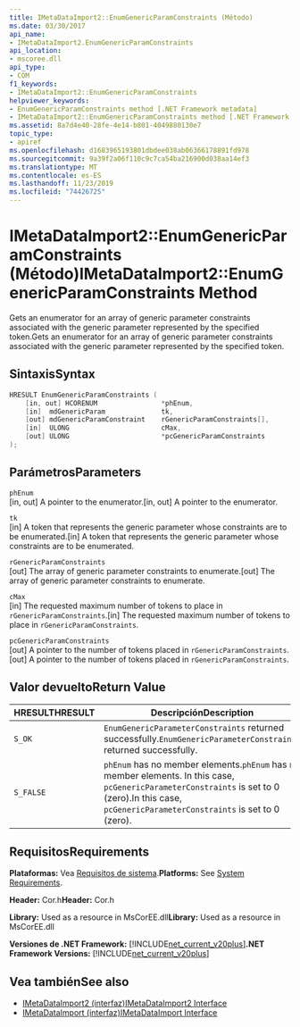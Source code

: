 ```yaml
---
title: IMetaDataImport2::EnumGenericParamConstraints (Método)
ms.date: 03/30/2017
api_name:
- IMetaDataImport2.EnumGenericParamConstraints
api_location:
- mscoree.dll
api_type:
- COM
f1_keywords:
- IMetaDataImport2::EnumGenericParamConstraints
helpviewer_keywords:
- EnumGenericParamConstraints method [.NET Framework metadata]
- IMetaDataImport2::EnumGenericParamConstraints method [.NET Framework metadata]
ms.assetid: 8a7d4e40-28fe-4e14-b801-4049880130e7
topic_type:
- apiref
ms.openlocfilehash: d1683965193801dbdee038ab06366178891fd978
ms.sourcegitcommit: 9a39f2a06f110c9c7ca54ba216900d038aa14ef3
ms.translationtype: MT
ms.contentlocale: es-ES
ms.lasthandoff: 11/23/2019
ms.locfileid: "74426725"
---
```

# <a name="imetadataimport2enumgenericparamconstraints-method"></a><span data-ttu-id="4e214-102">IMetaDataImport2::EnumGenericParamConstraints (Método)</span><span class="sxs-lookup"><span data-stu-id="4e214-102">IMetaDataImport2::EnumGenericParamConstraints Method</span></span>
<span data-ttu-id="4e214-103">Gets an enumerator for an array of generic parameter constraints associated with the generic parameter represented by the specified token.</span><span class="sxs-lookup"><span data-stu-id="4e214-103">Gets an enumerator for an array of generic parameter constraints associated with the generic parameter represented by the specified token.</span></span>  
  
## <a name="syntax"></a><span data-ttu-id="4e214-104">Sintaxis</span><span class="sxs-lookup"><span data-stu-id="4e214-104">Syntax</span></span>  
  
```cpp  
HRESULT EnumGenericParamConstraints (  
    [in, out] HCORENUM                *phEnum,  
    [in]  mdGenericParam              tk,  
    [out] mdGenericParamConstraint    rGenericParamConstraints[],  
    [in]  ULONG                       cMax,  
    [out] ULONG                       *pcGenericParamConstraints  
);  
```  
  
## <a name="parameters"></a><span data-ttu-id="4e214-105">Parámetros</span><span class="sxs-lookup"><span data-stu-id="4e214-105">Parameters</span></span>  
 `phEnum`  
 <span data-ttu-id="4e214-106">[in, out] A pointer to the enumerator.</span><span class="sxs-lookup"><span data-stu-id="4e214-106">[in, out] A pointer to the enumerator.</span></span>  
  
 `tk`  
 <span data-ttu-id="4e214-107">[in]   A token that represents the generic parameter whose constraints are to be enumerated.</span><span class="sxs-lookup"><span data-stu-id="4e214-107">[in]   A token that represents the generic parameter whose constraints are to be enumerated.</span></span>  
  
 `rGenericParamConstraints`  
 <span data-ttu-id="4e214-108">[out] The array of generic parameter constraints to enumerate.</span><span class="sxs-lookup"><span data-stu-id="4e214-108">[out] The array of generic parameter constraints to enumerate.</span></span>  
  
 `cMax`  
 <span data-ttu-id="4e214-109">[in]   The requested maximum number of tokens to place in `rGenericParamConstraints`.</span><span class="sxs-lookup"><span data-stu-id="4e214-109">[in]   The requested maximum number of tokens to place in `rGenericParamConstraints`.</span></span>  
  
 `pcGenericParamConstraints`  
 <span data-ttu-id="4e214-110">[out] A pointer to the number of tokens placed in `rGenericParamConstraints`.</span><span class="sxs-lookup"><span data-stu-id="4e214-110">[out] A pointer to the number of tokens placed in `rGenericParamConstraints`.</span></span>  
  
## <a name="return-value"></a><span data-ttu-id="4e214-111">Valor devuelto</span><span class="sxs-lookup"><span data-stu-id="4e214-111">Return Value</span></span>  
  
|<span data-ttu-id="4e214-112">HRESULT</span><span class="sxs-lookup"><span data-stu-id="4e214-112">HRESULT</span></span>|<span data-ttu-id="4e214-113">Descripción</span><span class="sxs-lookup"><span data-stu-id="4e214-113">Description</span></span>|  
|-------------|-----------------|  
|`S_OK`|<span data-ttu-id="4e214-114">`EnumGenericParameterConstraints` returned successfully.</span><span class="sxs-lookup"><span data-stu-id="4e214-114">`EnumGenericParameterConstraints` returned successfully.</span></span>|  
|`S_FALSE`|<span data-ttu-id="4e214-115">`phEnum` has no member elements.</span><span class="sxs-lookup"><span data-stu-id="4e214-115">`phEnum` has no member elements.</span></span> <span data-ttu-id="4e214-116">In this case, `pcGenericParameterConstraints` is set to 0 (zero).</span><span class="sxs-lookup"><span data-stu-id="4e214-116">In this case, `pcGenericParameterConstraints` is set to 0 (zero).</span></span>|  
  
## <a name="requirements"></a><span data-ttu-id="4e214-117">Requisitos</span><span class="sxs-lookup"><span data-stu-id="4e214-117">Requirements</span></span>  
 <span data-ttu-id="4e214-118">**Plataformas:** Vea [Requisitos de sistema](../../../../docs/framework/get-started/system-requirements.md).</span><span class="sxs-lookup"><span data-stu-id="4e214-118">**Platforms:** See [System Requirements](../../../../docs/framework/get-started/system-requirements.md).</span></span>  
  
 <span data-ttu-id="4e214-119">**Header:** Cor.h</span><span class="sxs-lookup"><span data-stu-id="4e214-119">**Header:** Cor.h</span></span>  
  
 <span data-ttu-id="4e214-120">**Library:** Used as a resource in MsCorEE.dll</span><span class="sxs-lookup"><span data-stu-id="4e214-120">**Library:** Used as a resource in MsCorEE.dll</span></span>  
  
 <span data-ttu-id="4e214-121">**Versiones de .NET Framework:** [!INCLUDE[net_current_v20plus](../../../../includes/net-current-v20plus-md.md)]</span><span class="sxs-lookup"><span data-stu-id="4e214-121">**.NET Framework Versions:** [!INCLUDE[net_current_v20plus](../../../../includes/net-current-v20plus-md.md)]</span></span>  
  
## <a name="see-also"></a><span data-ttu-id="4e214-122">Vea también</span><span class="sxs-lookup"><span data-stu-id="4e214-122">See also</span></span>

- [<span data-ttu-id="4e214-123">IMetaDataImport2 (interfaz)</span><span class="sxs-lookup"><span data-stu-id="4e214-123">IMetaDataImport2 Interface</span></span>](../../../../docs/framework/unmanaged-api/metadata/imetadataimport2-interface.md)
- [<span data-ttu-id="4e214-124">IMetaDataImport (interfaz)</span><span class="sxs-lookup"><span data-stu-id="4e214-124">IMetaDataImport Interface</span></span>](../../../../docs/framework/unmanaged-api/metadata/imetadataimport-interface.md)

